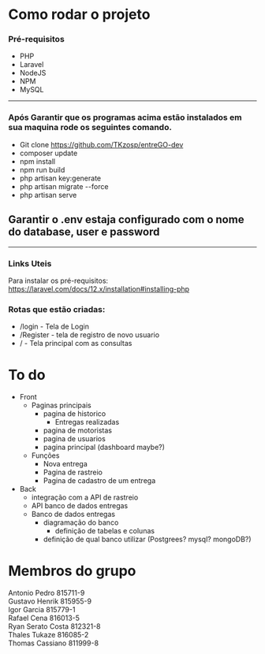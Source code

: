# Como rodar o projeto

### Pré-requisitos

-   PHP
-   Laravel
-   NodeJS
-   NPM
-   MySQL

---

### Após Garantir que os programas acima estão instalados em sua maquina rode os seguintes comando.

-   Git clone https://github.com/TKzosp/entreGO-dev
-   composer update
-   npm install
-   npm run build
-   php artisan key:generate
-   php artisan migrate --force
-   php artisan serve

## Garantir o .env estaja configurado com o nome do database, user e password
---

### Links Uteis

Para instalar os pré-requisitos: https://laravel.com/docs/12.x/installation#installing-php

### Rotas que estão criadas:

-   /login - Tela de Login
-   /Register - tela de registro de novo usuario
-   / - Tela principal com as consultas

# To do

-   Front
    -   Paginas principais
        -   pagina de historico
            -   Entregas realizadas
        -   pagina de motoristas
        -   pagina de usuarios
        -   pagina principal (dashboard maybe?)
    -   Funções
        -   Nova entrega
        -   Pagina de rastreio
        -   Pagina de cadastro de um entrega
-   Back
    -   integração com a API de rastreio
    -   API banco de dados entregas
    -   Banco de dados entregas
        -   diagramação do banco
            -   definição de tabelas e colunas
        -   definição de qual banco utilizar (Postgrees? mysql? mongoDB?)

# Membros do grupo

Antonio Pedro 815711-9\
Gustavo Henrik 815955-9\
Igor Garcia 815779-1\
Rafael Cena 816013-5\
Ryan Serato Costa 812321-8\
Thales Tukaze 816085-2\
Thomas Cassiano 811999-8
